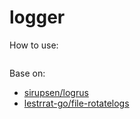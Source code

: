 # logger

How to use:

```go

```

Base on:

* [sirupsen/logrus](https://github.com/sirupsen/logrus)
* [lestrrat-go/file-rotatelogs](https://github.com/lestrrat-go/file-rotatelogs)